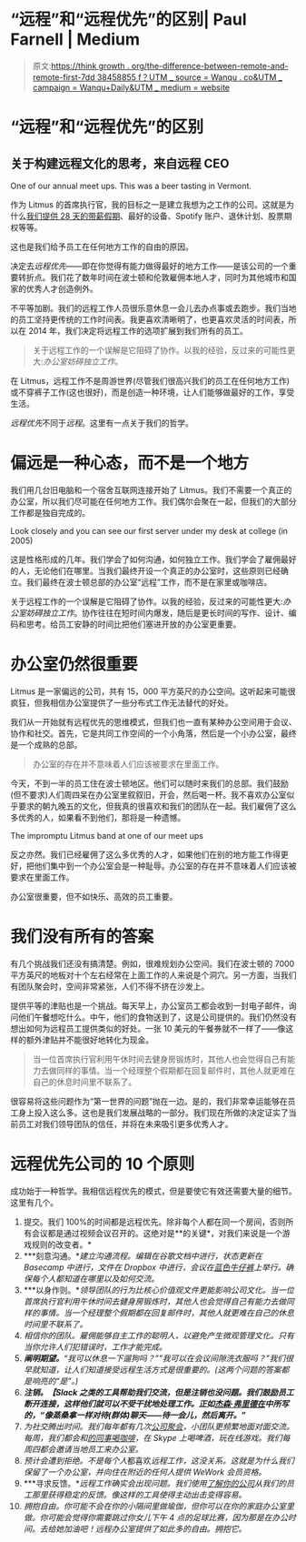 # “远程”和“远程优先”的区别| Paul Farnell | Medium

> 原文:[https://think growth . org/the-difference-between-remote-and-remote-first-7dd 38458855 f？UTM _ source = Wanqu . co&UTM _ campaign = Wanqu+Daily&UTM _ medium = website](https://thinkgrowth.org/the-difference-between-remote-and-remote-first-7dd38458855f?utm_source=wanqu.co&utm_campaign=Wanqu+Daily&utm_medium=website)

# “远程”和“远程优先”的区别

## 关于构建远程文化的思考，来自远程 CEO



One of our annual meet ups. This was a beer tasting in Vermont.



作为 Litmus 的首席执行官，我的目标之一是建立我想为之工作的公司。这就是为什么[我们提供 28 天的带薪假期](https://litmus.com/careers)、最好的设备、Spotify 账户、退休计划、股票期权等等。

这也是我们给予员工在任何地方工作的自由的原因。

决定去*远程优先*——即在你觉得有能力做得最好的地方工作——是该公司的一个重要转折点。我们花了数年时间在波士顿和伦敦雇佣本地人才，同时为其他城市和国家的优秀人才创造例外。

不平等加剧。我们的远程工作人员很乐意休息一会儿去办点事或去跑步。我们当地的员工坚持更传统的工作时间表。我更喜欢清晰明了，也更喜欢灵活的时间表，所以在 2014 年，我们决定将远程工作的选项扩展到我们所有的员工。

> 关于远程工作的一个误解是它阻碍了协作。以我的经验，反过来的可能性更大:*办公室妨碍独立工作*。

在 Litmus，远程工作不是周游世界(尽管我们很高兴我们的员工在任何地方工作)或不穿裤子工作(这也很好)，而是创造一种环境，让人们能够做最好的工作，享受生活。

*远程优先*不同于*远程*。这里有一点关于我们的哲学。

# 偏远是一种心态，而不是一个地方

我们用几台旧电脑和一个宿舍互联网连接开始了 Litmus。我们不需要一个真正的办公室，所以我们尽可能在任何地方工作。我们偶尔会聚在一起，但我们的大部分工作都是独自完成的。



Look closely and you can see our first server under my desk at college (in 2005)



这是性格形成的几年。我们学会了如何沟通，如何独立工作。我们学会了雇佣最好的人，无论他们在哪里。当我们最终开设一个真正的办公室时，这些原则已经确立。我们最终在波士顿总部的办公室“远程”工作，而不是在家里或咖啡店。

关于远程工作的一个误解是它阻碍了协作。以我的经验，反过来的可能性更大:*办公室妨碍独立工作*。协作往往在短时间内爆发，随后是更长时间的写作、设计、编码和思考。给员工安静的时间比把他们塞进开放的办公室更重要。

# 办公室仍然很重要

Litmus 是一家偏远的公司，共有 15，000 平方英尺的办公空间。这听起来可能很疯狂，但我相信办公室提供了一些分布式工作无法替代的好处。

我们从一开始就有远程优先的思维模式，但我们也一直有某种办公空间用于会议、协作和社交。首先，它是共同工作空间的一个小角落，然后是一个小办公室，最终是一个成熟的总部。

> 办公室的存在并不意味着人们应该被要求在里面工作。

今天，不到一半的员工住在波士顿地区。他们可以随时来我们的总部。我们鼓励(但不要求)人们周四呆在办公室里叙叙旧，开会，然后喝一杯。我不喜欢办公室似乎要求的朝九晚五的文化，但我真的很喜欢和我们的团队在一起。我们雇佣了这么多优秀的人，如果看不到他们，那将是一种遗憾。



The impromptu Litmus band at one of our meet ups



反之亦然。我们已经雇佣了这么多优秀的人才，如果他们在别的地方能工作得更好，把他们集中到一个办公室会是一种耻辱。办公室的存在并不意味着人们应该被要求在里面工作。

办公室很重要，但不如快乐、高效的员工重要。

# 我们没有所有的答案

有几个挑战我们还没有搞清楚。例如，很难规划办公空间。我们在波士顿的 7000 平方英尺的地板对十个左右经常在上面工作的人来说是个洞穴。另一方面，当我们有团队聚会时，空间非常紧张，人们不得不挤在沙发上。

提供平等的津贴也是一个挑战。每天早上，办公室员工都会收到一封电子邮件，询问他们午餐想吃什么。中午，他们的食物送到了，这是公司提供的。我们仍然没有想出如何为远程员工提供类似的好处。一张 10 美元的午餐券就不一样了——像这样的额外津贴并不能很好地转化为现金。

> 当一位首席执行官利用午休时间去健身房锻炼时，其他人也会觉得自己有能力去做同样的事情。当一个经理整个假期都在回复邮件时，其他人就更难在自己的休息时间里不联系了。

很容易将这些问题作为“第一世界的问题”抛在一边。是的，我们非常幸运能够在员工身上投入这么多。这也是我们发展战略的一部分。我们现在所做的决定证实了当前员工对我们领导团队的信任，并将在未来吸引更多优秀人才。

# 远程优先公司的 10 个原则

成功始于一种哲学。我相信远程优先的模式，但是要使它有效还需要大量的细节。这里有几个。

1.  提交。我们 100%的时间都是远程优先。除非每个人都在同一个房间，否则所有会议都是通过视频会议召开的。这绝对是**的关键*，对我们来说是一个游戏规则的改变者。*
2.  ***刻意沟通。**建立沟通流程。编辑在谷歌文档中进行，状态更新在 Basecamp 中进行，文件在 Dropbox 中进行，会议在[蓝色牛仔裤](https://bluejeans.com)上举行。确保每个人都知道在哪里以及如何交流。*
3.  ***以身作则。**领导团队的行为比核心价值观文件更能影响公司文化。当一位首席执行官利用午休时间去健身房锻炼时，其他人也会觉得自己有能力去做同样的事情。当一个经理整个假期都在回复邮件时，其他人就更难在自己的休息时间里不联系了。*
4.  *相信你的团队。雇佣能够自主工作的聪明人，以避免产生微观管理文化。只有当你允许人们犯错误时，工作才能完成。*
5.  ***阐明期望。**“我可以休息一下遛狗吗？”"我可以在会议间隙洗衣服吗？"我们很早就知道，让人们知道接受远程生活方式是很重要的。(这两个问题的答案都是响亮的“是”。)*
6.  ***注销。【Slack 之类的工具帮助我们交流，但是注销也没问题。我们鼓励员工断开连接，这样他们就可以不受干扰地处理工作。正如[杰森·弗里德在](https://m.signalvnoise.com/is-group-chat-making-you-sweat-744659addf7d)中所写的，“像蒸桑拿一样对待(群体)聊天——待一会儿，然后离开。”***
7.  *为社交腾出时间。我们每年都有几次[公司聚会](https://litmus.com/blog/litmus-culture-2016-annual-team-retreat)，小团队更频繁地面对面交流。每周，我们都会和[的同事喝咖啡](https://www.coworkercoffee.com)，在 Skype 上喝啤酒，玩在线游戏。我们每周四都会邀请当地员工来办公室。*
8.  *预计会遭到拒绝。不是每个人*都喜欢*远程工作，这没关系。这就是为什么我们保留了一个办公室，并向住在附近的任何人提供 WeWork 会员资格。*
9.  ***寻求反馈。**远程工作确实会出现问题。我们使用[了解你的公司](https://knowyourcompany.com/)从我们的员工那里获得稳定的反馈。像这样的工具使得主动出击变得容易。*
10.  *拥抱自由。你可能不会在你的小隔间里做瑜伽，但你可以在你的家庭办公室里做。你可能会觉得你需要跳过你女儿下午 4 点的足球比赛，因为那是在办公时间。去给她加油吧！远程办公室提供了如此多的自由。拥抱它。*